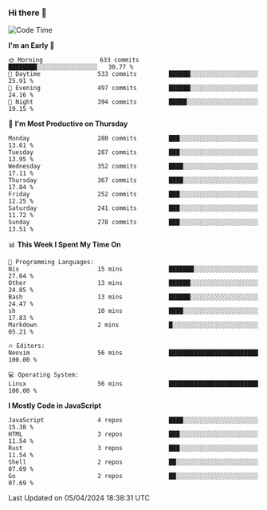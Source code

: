 ### Hi there 👋
<!--START_SECTION:waka-->
![Code Time](http://img.shields.io/badge/Code%20Time-300%20hrs%2032%20mins-blue)

**I'm an Early 🐤** 

```text
🌞 Morning                633 commits         ████████░░░░░░░░░░░░░░░░░   30.77 % 
🌆 Daytime                533 commits         ██████░░░░░░░░░░░░░░░░░░░   25.91 % 
🌃 Evening                497 commits         ██████░░░░░░░░░░░░░░░░░░░   24.16 % 
🌙 Night                  394 commits         █████░░░░░░░░░░░░░░░░░░░░   19.15 % 
```
📅 **I'm Most Productive on Thursday** 

```text
Monday                   280 commits         ███░░░░░░░░░░░░░░░░░░░░░░   13.61 % 
Tuesday                  287 commits         ███░░░░░░░░░░░░░░░░░░░░░░   13.95 % 
Wednesday                352 commits         ████░░░░░░░░░░░░░░░░░░░░░   17.11 % 
Thursday                 367 commits         ████░░░░░░░░░░░░░░░░░░░░░   17.84 % 
Friday                   252 commits         ███░░░░░░░░░░░░░░░░░░░░░░   12.25 % 
Saturday                 241 commits         ███░░░░░░░░░░░░░░░░░░░░░░   11.72 % 
Sunday                   278 commits         ███░░░░░░░░░░░░░░░░░░░░░░   13.51 % 
```


📊 **This Week I Spent My Time On** 

```text
💬 Programming Languages: 
Nix                      15 mins             ███████░░░░░░░░░░░░░░░░░░   27.64 % 
Other                    13 mins             ██████░░░░░░░░░░░░░░░░░░░   24.85 % 
Bash                     13 mins             ██████░░░░░░░░░░░░░░░░░░░   24.47 % 
sh                       10 mins             ████░░░░░░░░░░░░░░░░░░░░░   17.83 % 
Markdown                 2 mins              █░░░░░░░░░░░░░░░░░░░░░░░░   05.21 % 

🔥 Editors: 
Neovim                   56 mins             █████████████████████████   100.00 % 

💻 Operating System: 
Linux                    56 mins             █████████████████████████   100.00 % 
```

**I Mostly Code in JavaScript** 

```text
JavaScript               4 repos             ████░░░░░░░░░░░░░░░░░░░░░   15.38 % 
HTML                     3 repos             ███░░░░░░░░░░░░░░░░░░░░░░   11.54 % 
Rust                     3 repos             ███░░░░░░░░░░░░░░░░░░░░░░   11.54 % 
Shell                    2 repos             ██░░░░░░░░░░░░░░░░░░░░░░░   07.69 % 
Go                       2 repos             ██░░░░░░░░░░░░░░░░░░░░░░░   07.69 % 
```




 Last Updated on 05/04/2024 18:38:31 UTC
<!--END_SECTION:waka-->

<!--
**YoganshSharma/YoganshSharma** is a ✨ _special_ ✨ repository because its `README.md` (this file) appears on your GitHub profile.

Here are some ideas to get you started:

- 🔭 I’m currently working on ...
- 🌱 I’m currently learning ...
- 👯 I’m looking to collaborate on ...
- 🤔 I’m looking for help with ...
- 💬 Ask me about ...
- 📫 How to reach me: ...
- 😄 Pronouns: ...
- ⚡ Fun fact: ...
-->
